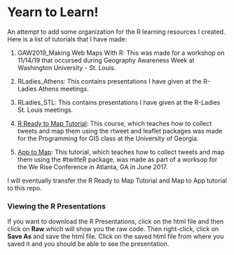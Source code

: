 # Yearn to Learn!

An attempt to add some organization for the R learning resources I created. Here is a list of tutorials that I have made:

1.  GAW2019_Making Web Maps With R: This was made for a workshop on 11/14/19 that occursed during Geography Awareness Week at Washington University - St. Louis.

2. RLadies_Athens: This contains presentations I have given at the R-Ladies Athens meetings.

3. RLadies_STL: This contains presentations I have given at the R-Ladies St. Louis meetings.

4. [R Ready to Map Tutorial](https://github.com/momiji15/apptomap/tree/master/R%20Ready%20to%20Map): This course, which teaches how to collect tweets and map them using the rtweet and leaflet packages was made for the Programming for GIS class at the University of Georgia.

5. [App to Map](https://github.com/momiji15/apptomap): This tutorial, which teaches how to collect tweets and map them using the #twitteR package, was made as part of a worksop for the We Rise Conference in Atlanta, GA in June 2017.

I will eventually transfer the R Ready to Map Tutorial and Map to App tutorial to this repo.

### Viewing the R Presentations
If you want to download the R Presentations, click on the html file and then click on **Raw** which will show you the raw code. Then right-click, click on **Save As** and save the html file. Click on the saved html file from where you saved it and you should be able to see the presentation.
